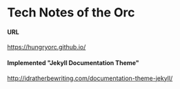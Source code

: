 # Tech Notes of the Orc

#### URL
https://hungryorc.github.io/

#### Implemented "Jekyll Documentation Theme"
http://idratherbewriting.com/documentation-theme-jekyll/
